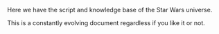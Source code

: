 Here we have the script and knowledge base of the Star Wars universe.

This is a constantly evolving document regardless if you like it or not.

